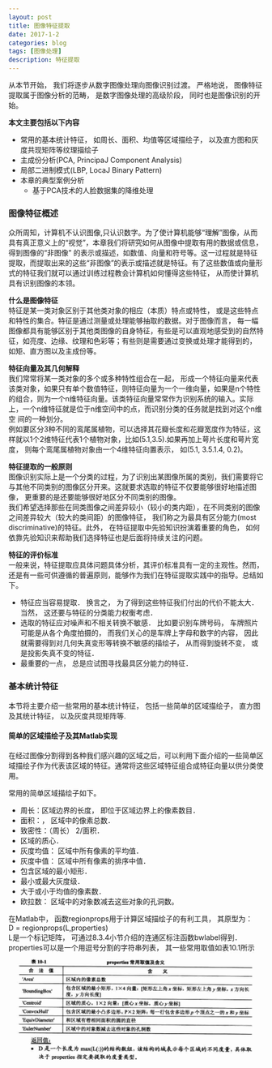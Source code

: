 ```yaml
---
layout: post
title: 图像特征提取
date: 2017-1-2
categories: blog
tags: [图像处理]
description: 特征提取
---
```


从本节开始， 我们将逐步从数字图像处理向图像识别过渡。 严格地说， 图像特征提取属于图像分析的范畴， 是数字图像处理的高级阶段， 同时也是图像识别的开始。

**本文主要包括以下内容**       

- 常用的基本统计特征， 如周长、面积、均值等区域描绘子， 以及直方图和灰度共现矩阵等纹理描绘子
- 主成份分析(PCA, PrincipaJ Component Analysis)
- 局部二进制模式(LBP, LocaJ Binary Pattern)
- 本章的典型案例分析
  + 基于PCA技术的人脸数据集的降维处理

### 图像特征概述    
众所周知，计算机不认识图像,只认识数字。为了使计算机能够“理解”图像，从而具有真正意义上的“视觉”，本章我们将研究如何从图像中提取有用的数据或信息，得到图像的“非图像” 的表示或描述，如数值、向量和符号等。这一过程就是特征提取，而提取出来的这些“非图像”的表示或描述就是特征。有了这些数值或向量形式的特征我们就可以通过训练过程教会计算机如何懂得这些特征， 从而使计算机具有识别图像的本领。      

**什么是图像特征**        
特征是某一类对象区别于其他类对象的相应（本质）特点或特性， 或是这些特点和特性的集合。特征是通过测量或处理能够抽取的数据。对于图像而言， 每一幅图像都具有能够区别于其他类图像的自身特征，有些是可以直观地感受到的自然特征，如亮度、边缘、纹理和色彩等；有些则是需要通过变换或处理才能得到的， 如矩、直方图以及主成份等。          

**特征向量及其几何解释**     
我们常常将某一类对象的多个或多种特性组合在一起， 形成一个特征向量来代表该类对象，如果只有单个数值特征，则特征向量为一个一维向量，如果是n个特性
的组合，则为一个n维特征向量。该类特征向量常常作为识别系统的输入。实际上，一个n维特征就是位于n维空间中的点，而识别分类的任务就是找到对这个n维空
间的一种划分。     
例如要区分3种不同的鸾尾属植物，可以选择其花瓣长度和花瓣宽度作为特征，这样就以1个2维特征代表1个植物对象，比如(5.1,3.5).如果再加上萼片长度和萼片宽度， 则每个鸾尾属植物对象由一个4维特征向置表示， 如(5.1, 3.5.1.4, 0.2)。

**特征提取的一般原则**     
图像识别实际上是一个分类的过程，为了识别出某图像所属的类别，我们需要将它与其他不同类别的图像区分开来。这就要求选取的特征不仅要能够很好地描述图像， 更重要的是还要能够很好地区分不同类别的图像。         
我们希望选择那些在同类图像之间差异较小（较小的类内距），在不同类别的图像之间差异较大（较大的类间距）的图像特征， 我们称之为最具有区分能力(most discriminative)的特征。此外， 在特征提取中先验知识扮演着重要的角色， 如何依靠先验知识来帮助我们选择特征也是后面将持续关注的问题。   

**特征的评价标准**    
一般来说，特征提取应具体问题具体分析，其评价标准具有一定的主观性。然而，还是有一些可供遵循的普遍原则，能够作为我们在特征提取实践中的指导。总结如下。   

- 特征应当容易提取． 换言之， 为了得到这些特征我们付出的代价不能太大． 当然， 这还要与特征的分类能力权衡考虑．
- 选取的特征应对噪声和不相关转换不敏感． 比如要识别车牌号码， 车牌照片可能是从各个角度拍摄的， 而我们关心的是车牌上字母和数字的内容， 因此就需要得到对几何失真变形等转换不敏感的描绘子， 从而得到旋转不变， 或是投影失真不变的特征．       
- 最重要的一点， 总是应试图寻找最具区分能力的特征．     

### 基本统计特征     
本节将主要介绍一些常用的基本统计特征， 包括一些简单的区域描绘子， 直方图及其统计特征， 以及灰度共现矩阵等.         

#### 简单的区域描绘子及其Matlab实现     
在经过图像分割得到各种我们感兴趣的区域之后，可以利用下面介绍的一些简单区域描绘子作为代表该区域的特征。通常将这些区域特征组合成特征向量以供分类使用。          

常用的简单区域描绘子如下。

- 周长：区域边界的长度， 即位于区域边界上的像素数目．
- 面积：， 区域中的像素总数．
- 致密性：（周长） 2/面积．
- 区域的质心．
- 灰度均值： 区域中所有像素的平均值．
- 灰度中值： 区域中所有像素的排序中值．
- 包含区域的最小矩形．
- 最小或最大灰度级．
- 大于或小于均值的像素数．
- 欧拉数： 区域中的对象数减去这些对象的孔洞数。    

在Matlab中， 函数regionprops用于计算区域描绘子的有利工具， 其原型为：     
D = regionprops(L,properties)        
L是一个标记矩阵， 可通过8.3.4小节介绍的连通区标注函数bwlabel得到．       
properties可以是一个用逗号分割的字符串列表， 其一些常用取值如表10.1所示    
![](https://raw.githubusercontent.com/whuhan2013/myImage/master/dataImage/chapter10/p1.png)    


